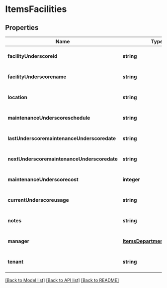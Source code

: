 # ItemsFacilities

## Properties
Name | Type | Description | Notes
------------ | ------------- | ------------- | -------------
**facilityUnderscoreid** | **string** |  | [optional] [default to null]
**facilityUnderscorename** | **string** |  | [optional] [default to null]
**location** | **string** |  | [optional] [default to null]
**maintenanceUnderscoreschedule** | **string** |  | [optional] [default to null]
**lastUnderscoremaintenanceUnderscoredate** | **string** |  | [optional] [default to null]
**nextUnderscoremaintenanceUnderscoredate** | **string** |  | [optional] [default to null]
**maintenanceUnderscorecost** | **integer** |  | [optional] [default to null]
**currentUnderscoreusage** | **string** |  | [optional] [default to null]
**notes** | **string** |  | [optional] [default to null]
**manager** | [**ItemsDepartmentManagerId**](ItemsDepartmentManagerId.md) |  | [optional] [default to null]
**tenant** | **string** |  | [optional] [default to null]

[[Back to Model list]](../README.md#documentation-for-models) [[Back to API list]](../README.md#documentation-for-api-endpoints) [[Back to README]](../README.md)


